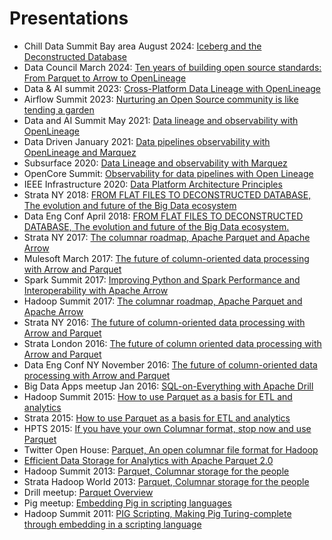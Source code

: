# Presentations

- Chill Data Summit Bay area August 2024: [Iceberg and the Deconstructed Database](https://docs.google.com/presentation/d/1XoNJkW1hqcafLpG1utZhCQsQz5jTSSASIEq9pwKZLNo/edit#slide=id.g10f3bc0dd77_0_1367)
- Data Council March 2024: [Ten years of building open source standards: From Parquet to Arrow to OpenLineage](https://docs.google.com/presentation/d/16psRyw3KRiaBeR3hnrV0LAyT2ZwdqF5W0N2hialWGwQ/edit#slide=id.g10f3bc0dd77_0_1367)
- Data & AI summit 2023: [Cross-Platform Data Lineage with OpenLineage](https://docs.google.com/presentation/d/10Fv1lTqHjXqF6J4LztHTu48GUiyHg1-A98QikYnuGdA/edit#slide=id.g11e446d5059_0_1049)
- Airflow Summit 2023: [Nurturing an Open Source community is like tending a garden](https://docs.google.com/presentation/d/1rUalRrI2Xl2LfJ1tgXaso0biCvpcVGX7-DQ6dpIy0M8/edit#slide=id.g25f9577ea22_2_97)
- Data and AI Summit May 2021: [Data lineage and observability with OpenLineage](slides/dataandaisummit-datapipelinesobservabilitywithopenlineage1-210622180843.pdf)
- Data Driven January 2021: [Data pipelines observability with OpenLineage and Marquez](slides/datadrivenjan2021-datapipelinesobservabilityopenlineagemarquez-210205042221.pdf)
- Subsurface 2020: [Data Lineage and observability with Marquez](slides/datalineageandobservabilitywithmarquezsubsurface2020-200807003708.pdf)
- OpenCore Summit: [Observability for data pipelines with Open Lineage](slides/opencoresummit-observabilityfordatapipelineswithopenlineage-201218231602.pdf)
- IEEE Infrastructure 2020: [Data Platform Architecture Principles](slides/dataplatformarchitectureprinciplesieeeinfrastructure20201-201009010526.pdf)
- Strata NY 2018: [FROM FLAT FILES TO DECONSTRUCTED DATABASE, The evolution and future of the Big Data ecosystem](slides/stratany2018juliendeconstructed-180913124939.pptx)
- Data Eng Conf April 2018: [FROM FLAT FILES TO DECONSTRUCTED DATABASE, The evolution and future of the Big Data ecosystem.](slides/dataengconfsf2018deconstructeddatabase-180419013916.pdf)
- Strata NY 2017: [The columnar roadmap, Apache Parquet and Apache Arrow](slides/stratanyj2017parquetarrowroadmap-170928173153.pptx)
- Mulesoft March 2017: [The future of column-oriented data processing with Arrow and Parquet](slides/mulesoftmar2017parquetarrow-170405025651.pptx)
- Spark Summit 2017: [Improving Python and Spark Performance and Interoperability with Apache Arrow](slides/sparksummitsf2017v9-170607220323.pptx)
- Hadoop Summit 2017: [The columnar roadmap, Apache Parquet and Apache Arrow](slides/hadoopsummitsj2017parquetarrowroadmap-170615230306.pptx)
- Strata NY 2016: [The future of column-oriented data processing with Arrow and Parquet](slides/stratany2016parquetarrow-160930180520.pptx)
- Strata London 2016: [The future of column oriented data processing with Arrow and Parquet](slides/stratalondonparquetarrow-160602155004.pdf)
- Data Eng Conf NY November 2016: [The future of column-oriented data processing with Arrow and Parquet](slides/dataengconfnynov2016parquetarrow-161104233001.pptx)
- Big Data Apps meetup Jan 2016: [SQL-on-Everything with Apache Drill](slides/sqloneverythingwithdrill-160128183101.pdf)
- Hadoop Summit 2015: [How to use Parquet as a basis for ETL and analytics](slides/howtouseparquethadoopsummitsanjose2015-150616000241-lva1-app6892.pdf)
- Strata 2015: [How to use Parquet as a basis for ETL and analytics](slides/howtouseparquetstratasanjose2015-150220193807-conversion-gate01.pdf)
- HPTS 2015: [If you have your own Columnar format, stop now and use Parquet](slides/parquet-hpts-lightning-talk-150930192645-lva1-app6891.pdf)
- Twitter Open House: [Parquet, An open columnar file format for Hadoop](slides/parquettwitteropenhouse3-130418124327-phpapp02.pdf)
- [Efficient Data Storage for Analytics with Apache Parquet 2.0](slides/th-210p-ledem-140605203930-phpapp01.pdf)
- Hadoop Summit 2013: [Parquet, Columnar storage for the people](slides/parquethadoopsummit2013-130627111442-phpapp01.pdf)
- Strata Hadoop World 2013: [Parquet, Columnar storage for the people](slides/parquetstratanyhadoopworld2013-131029153455-phpapp01.pdf)
- Drill meetup: [Parquet Overview](slides/parquetoverview-130314004727-phpapp01.ppt)
- Pig meetup: [Embedding Pig in scripting languages](slides/presentationpigscripting-110629000548-phpapp01.pptx)
- Hadoop Summit 2011: [PIG Scripting, Making Pig Turing-complete through embedding in a scripting language](slides/hadoopsummit2011pigscripting-110629233815-phpapp02.pptx)
